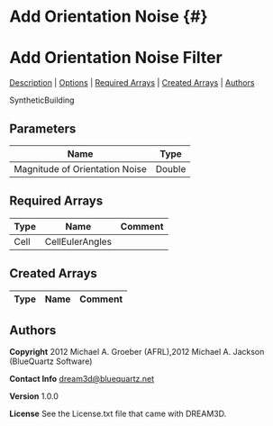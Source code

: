 
Add Orientation Noise {#}
======
<h1 class="pHeading1">Add Orientation Noise Filter</h1>
<p class="pCellBody">
<a href="../SyntheticBuildingFilters/AddOrientationNoise.html#wp2">Description</a>
| <a href="../SyntheticBuildingFilters/AddOrientationNoise.html#wp3">Options</a>
| <a href="../SyntheticBuildingFilters/AddOrientationNoise.html#wp4">Required Arrays</a>
| <a href="../SyntheticBuildingFilters/AddOrientationNoise.html#wp5">Created Arrays</a>
| <a href="../SyntheticBuildingFilters/AddOrientationNoise.html#wp1">Authors</a> 

SyntheticBuilding


## Parameters ## 

| Name | Type |
|------|------|
| Magnitude of Orientation Noise | Double |

## Required Arrays ##

| Type | Name | Comment |
|------|------|---------|
| Cell | CellEulerAngles |  |

## Created Arrays ##

| Type | Name | Comment |
|------|------|---------|
## Authors ##

**Copyright** 2012 Michael A. Groeber (AFRL),2012 Michael A. Jackson (BlueQuartz Software)

**Contact Info** dream3d@bluequartz.net

**Version** 1.0.0

**License**  See the License.txt file that came with DREAM3D.



